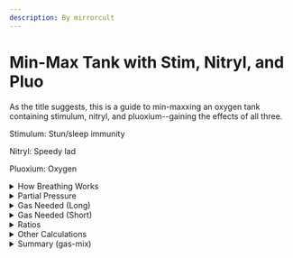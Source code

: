 ```yaml
---
description: By mirrorcult
---
```


# Min-Max Tank with Stim, Nitryl, and Pluo

As the title suggests, this is a guide to min-maxxing an oxygen tank containing stimulum, nitryl, and pluoxium--gaining the effects of all three.

Stimulum: Stun/sleep immunity

Nitryl: Speedy lad

Pluoxium: Oxygen

<details>

<summary>How Breathing Works</summary>

Assuming you're breathing out of an internals tank, it's ~~fairly~~ simple, but a little unintuitive at first.

First, a humans life() proc is called.&#x20;

Afterwards, handle\_breathing() is called, which calls breathe() every four ticks.

Breathe() handles getting gas from the environment, or in our case an internals tank. It calls get\_breath\_from\_internal(0.5) on the internals tank, which returns a quantity (mol) of air from the tank to your breath equal to distribute\_pressure / (8.31 \* 293.15) \* 2.

Using this gas mixture, breathe() calls check\_breath(), which does all the checks for stim/nitryl/pluox and what not.

</details>

<details>

<summary>Partial Pressure</summary>

Partial pressure is the weirdest part of breathcode.

To get partial pressure (abbreviated as PP from now on), get\_breath\_partial\_pressure(gas\_pressure) is called.

But, this proc's signature is a little misleading; The input isn't actually pressure, its the moles of a certain type of gas--you can see this because the equation for the output takes the form of P = nRt/V.

Partial pressure is the total 'pressure' that one gas type accounts for, which is used for many calculations.

</details>

<details>

<summary>Gas Needed (Long)</summary>

**Stimulum**:

Stimulum requires at least 0.002 mol per breath cycle.

Stimulum's PP doesn't matter (and is actually never calculated), just the mole count. So, we want to be as close to 0.002 mol as possible.

**Nitryl**:

Nitryl also requires at least 0.002 mol per breath cycle, BUT we want to make nitryl\_pp as low as possible to avoid burn damage.

**Pluoxium**:

Pluox is where it gets kind of interesting.

It actually factors into Oxygen's PP, not its own (which leads to an interesting situation where pluoxium is actually never garbage collected, and causes a small memory leak)--but it's 8x as powerful as oxygen in that regard.

So, we need to look at how O2's PP is handled. Weirdly enough, safe\_oxygen\_max is actually equal to 0, and there's a check for if(safe\_oxygen\_max), so you can never have too much oxygen, apparently. However, you need to have O2\_PP be > 16, or, in other words, pluoxium's PP should be >2.

Now we have a number. Since Pluox\_PP should be >2, then we know that nRT/V should be >2--or, in other words,

moles \* 8.31 \* 293.15 / 0.5 = 2

Solving for this in Wolfram Alpha, we see that we need at least 0.00041 mol of pluoxium in our breath to be able to breathe.

</details>

<details>

<summary>Gas Needed (Short)</summary>

So, in total, we need 0.002 mol of Stimulum (at least) and Nitryl, and 0.00041 mol of pluoxium (at least) per breath. This is a total of 0.00441 mol per breath.

We can plug this value into the get\_breath\_from\_internal() function mentioned before like so.

0.00441 = distribute\_pressure / 4872.153

This means that we need a distribute\_pressure of \~21.5 to have enough gas--with exact numbers.

With leeway added at the end, this will be 26.6 kPa (see Ratios section)

</details>

<details>

<summary>Ratios</summary>

Since we know that we need a release pressure of 21.5 kPa, let's work out some ratios.

This is simple--we have 0.00441 mol needed, and we know the mole count for each gas.

But, let's also add some leeway for each gas--stimulum/nitryl get 0.0005 extra, and pluox will get 0.00005 extra.

This totals up to 0.00546 (which is a distribute pressure of 26.6 kPa)// Some co

**Stimulum** = 0.0025 / 0.00546 = \~45.78% -- PP = (0.0025 \* 8.31 \* 293.15) / 0.5 = **12.18 PP**&#x20;

**Nitryl** = 0.0025 / 0.00546 = \~45.78% -- PP = (0.0025 \* 8.31 \* 293.15) / 0.5 = **12.18 PP**&#x20;

**Pluoxium** = 0.00046 / 0.00546 = \~8.44% -- PP = (0.00046 \* 8.31 \* 293.15) / 0.5 = **2.24 PP**

</details>

<details>

<summary>Other Calculations</summary>

I'd also like to know the Nitryl burn damage per tick.

We know we have 12.18 PP of Nitryl, and the formula for burn damage per breath cycle works out to be:

nitryl\_pp / 4, or 12.18 / 4, or 3.045 per 4 life cycles

Because breathing happens every 4 ticks, this works out to be 0.76\~ avg burn damage per tick. This is easily counterbalanced by taking any kind of burn medicine, so we don't really need to worry about it at all.

</details>

<details>

<summary>Summary (gas-mix)</summary>

This is what your end tank should look like:

2533 kPa (or less) 293.15 K (20 deg. Celsius)

Stimulum: 45.78% Nitryl: 45.78% Pluoxium: 8.44%

Release Pressure: 26.6 kPa

</details>

